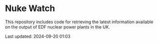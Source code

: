 # Nuke Watch

This repository includes code for retrieving the latest information available on the output of EDF nuclear power plants in the UK.

Last updated: 2024-09-20 01:03